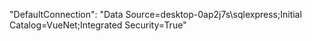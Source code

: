 
"DefaultConnection": "Data Source=desktop-0ap2j7s\\sqlexpress;Initial Catalog=VueNet;Integrated Security=True"